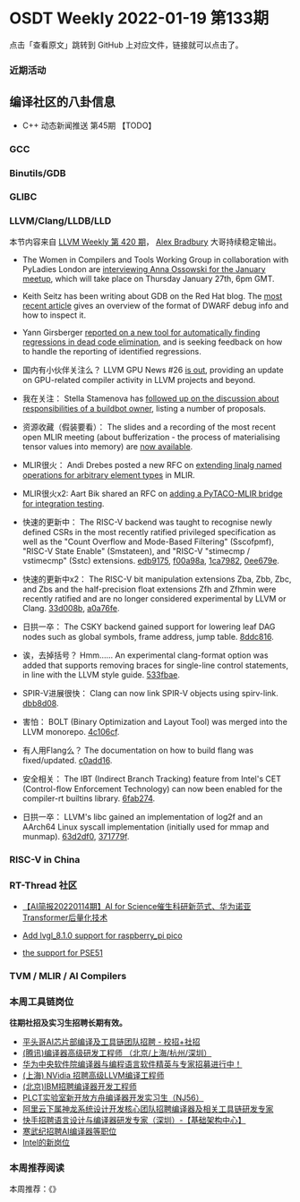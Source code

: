# OSDT Weekly 2022-01-19 第133期

点击「查看原文」跳转到 GitHub 上对应文件，链接就可以点击了。

### 近期活动

## 编译社区的八卦信息

- C++ 动态新闻推送 第45期
  【TODO】

### GCC

### Binutils/GDB

### GLIBC

### LLVM/Clang/LLDB/LLD

本节内容来自 [LLVM Weekly 第 420 期](http://llvmweekly.org/issue/420)，
[Alex Bradbury](https://www.linkedin.com/in/alex-bradbury/) 大哥持续稳定输出。

* The Women in Compilers and Tools Working Group in collaboration with PyLadies London are [interviewing Anna Ossowski for the January meetup](https://www.meetup.com/meetup-group-ifwtlvwd/events/283060733/), which will take place on Thursday January 27th, 6pm GMT.

* Keith Seitz has been writing about GDB on the Red Hat blog. The [most recent article](https://developers.redhat.com/articles/2022/01/10/gdb-developers-gnu-debugger-tutorial-part-2-all-about-debuginfo) gives an overview of the format of DWARF debug info and how to inspect it.

* Yann Girsberger [reported on a new tool for automatically finding regressions in dead code elimination](https://lists.llvm.org/pipermail/llvm-dev/2022-January/154685.html), and is seeking feedback on how to handle the reporting of identified regressions.

* 国内有小伙伴关注么？ LLVM GPU News #26 [is out](https://lists.llvm.org/pipermail/llvm-dev/2022-January/154714.html), providing an update on GPU-related compiler activity in LLVM projects and beyond.

* 我在关注： Stella Stamenova has [followed up on the discussion about responsibilities of a buildbot owner](https://lists.llvm.org/pipermail/llvm-dev/2022-January/154687.html), listing a number of proposals.

* 资源收藏（假装要看）： The slides and a recording of the most recent open MLIR meeting (about bufferization - the process of materialising tensor values into memory) are [now available](https://llvm.discourse.group/t/open-mlir-meeting-1-13-2021-one-shot-function-bufferization-of-tensor-programs/5197/4).

* MLIR很火： Andi Drebes posted a new RFC on [extending linalg named operations for arbitrary element types](https://llvm.discourse.group/t/rfc-extend-linalg-named-operations-for-arbitrary-element-types/5631) in MLIR.

* MLIR很火x2: Aart Bik shared an RFC on [adding a PyTACO-MLIR bridge for integration testing](https://llvm.discourse.group/t/rfc-introduce-a-pytaco-mlir-bridge-for-integration-testing/5643).

* 快速的更新中： The RISC-V backend was taught to recognise newly defined CSRs in the most recently ratified privileged specification as well as the "Count Overflow and Mode-Based Filtering" (Sscofpmf), "RISC-V State Enable" (Smstateen), and "RISC-V "stimecmp / vstimecmp" (Sstc) extensions.
  [edb9175](https://reviews.llvm.org/rGedb9175de63e),
  [f00a98a](https://reviews.llvm.org/rGf00a98a0a90e),
  [1ca7982](https://reviews.llvm.org/rG1ca79823e056),
  [0ee679e](https://reviews.llvm.org/rG0ee679e22cfb).

* 快速的更新中x2： The RISC-V bit manipulation extensions Zba, Zbb, Zbc, and Zbs and the half-precision float extensions Zfh and Zfhmin were recently ratified and are no longer considered experimental by LLVM or Clang.
  [33d008b](https://reviews.llvm.org/rG33d008b169f3),
  [a0a76fe](https://reviews.llvm.org/rGa0a76fee0cf8).

* 日拱一卒： The CSKY backend gained support for lowering leaf DAG nodes such as global symbols, frame address, jump table.
  [8ddc816](https://reviews.llvm.org/rG8ddc81692952).

* 诶，去掉括号？ Hmm…… An experimental clang-format option was added that supports removing braces for single-line control statements, in line with the LLVM style guide.
  [533fbae](https://reviews.llvm.org/rG533fbae8d8d8).

* SPIR-V进展很快： Clang can now link SPIR-V objects using spirv-link.
  [dbb8d08](https://reviews.llvm.org/rGdbb8d086377b).

* 害怕： BOLT (Binary Optimization and Layout Tool) was merged into the LLVM monorepo. [4c106cf](https://reviews.llvm.org/rG4c106cfdf7cf).

* 有人用Flang么？ The documentation on how to build flang was fixed/updated.
  [c0add16](https://reviews.llvm.org/rGc0add1636d3a).

* 安全相关： The IBT (Indirect Branch Tracking) feature from Intel's CET (Control-flow Enforcement Technology) can now been enabled for the compiler-rt builtins library.
  [6fab274](https://reviews.llvm.org/rG6fab27427581).

* 日拱一卒： LLVM's libc gained an implementation of log2f and an AArch64 Linux syscall implementation (initially used for mmap and munmap).
  [63d2df0](https://reviews.llvm.org/rG63d2df003e9c),
  [371779f](https://reviews.llvm.org/rG371779fac193).

### RISC-V in China

### RT-Thread 社区

- [【AI简报20220114期】AI for Science催生科研新范式、华为诺亚Transformer后量化技术](https://mp.weixin.qq.com/s/lqoTHxjEzi-I6EOYAuxSnw) 

- [Add lvgl_8.1.0 support for raspberry_pi pico](https://github.com/RT-Thread/rt-thread/pull/5513)

- [the support for PSE51](https://github.com/RT-Thread/rt-thread/pull/5534)

### TVM / MLIR / AI Compilers

### 本周工具链岗位

**往期社招及实习生招聘长期有效。**

- [平头哥AI芯片部编译及工具链团队招聘 - 校招+社招](https://mp.weixin.qq.com/s/kARbXtJotRPCNMrV-yOanA)
- [(腾讯)编译器高级研发工程师 （北京/上海/杭州/深圳）](https://mp.weixin.qq.com/s/DF-2qmHmpKZtJ1djHXM1Ug)
- [华为中央软件院编译器与编程语言软件精英与专家招募进行中！](https://mp.weixin.qq.com/s/VshbvWegM3eCdgK9d6v46A)
- [(上海) NVidia 招聘高级LLVM编译工程师](https://mp.weixin.qq.com/s/y6UmneY-UvzyhEvyCaoyEg)
- [(北京)IBM招聘编译器开发工程师](https://mp.weixin.qq.com/s/B_d1gjyrgncevOGWnV_Jfw)
- [PLCT实验室新开放方舟编译器开发实习生（NJ56）](https://mp.weixin.qq.com/s/lPp5RvjYhpDIGsp-luLzKQ)
- [阿里云下属神龙系统设计开发核心团队招聘编译器及相关工具链研发专家](https://mp.weixin.qq.com/s/h3ELBXBHfNjZCyCRixqnOQ)
- [快手招聘语言设计与编译器研发专家（深圳）-【基础架构中心】](https://mp.weixin.qq.com/s/QTWnlaBFtWQ3YThHJSIhbA)
- [寒武纪招聘AI编译器等职位](https://mp.weixin.qq.com/s/LWpDXEA2rJ1wx9mr8XoWxw)
- [Intel的新岗位](https://mp.weixin.qq.com/s/xs-deMCI4ob7WX0vIRZMZw)

### 本周推荐阅读

本周推荐：《》
